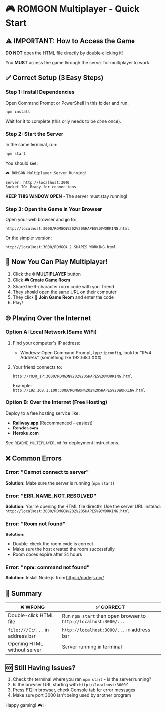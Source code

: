 # 🎮 ROMGON Multiplayer - Quick Start

## ⚠️ IMPORTANT: How to Access the Game

**DO NOT** open the HTML file directly by double-clicking it!

You **MUST** access the game through the server for multiplayer to work.

## ✅ Correct Setup (3 Easy Steps)

### Step 1: Install Dependencies

Open Command Prompt or PowerShell in this folder and run:

```bash
npm install
```

Wait for it to complete (this only needs to be done once).

### Step 2: Start the Server

In the same terminal, run:

```bash
npm start
```

You should see:
```
🎮 ROMGON Multiplayer Server Running!

Server: http://localhost:3000
Socket.IO: Ready for connections
```

**KEEP THIS WINDOW OPEN** - The server must stay running!

### Step 3: Open the Game in Your Browser

Open your web browser and go to:

```
http://localhost:3000/ROMGON%202%20SHAPES%20WORKING.html
```

Or the simpler version:

```
http://localhost:3000/ROMGON 2 SHAPES WORKING.html
```

## 🎯 Now You Can Play Multiplayer!

1. Click the **🌐 MULTIPLAYER** button
2. Click **🎮 Create Game Room** 
3. Share the 6-character room code with your friend
4. They should open the same URL on their computer
5. They click **🔗 Join Game Room** and enter the code
6. Play!

## 🌐 Playing Over the Internet

### Option A: Local Network (Same WiFi)

1. Find your computer's IP address:
   - Windows: Open Command Prompt, type `ipconfig`, look for "IPv4 Address" (something like 192.168.1.XXX)
   
2. Your friend connects to:
   ```
   http://YOUR_IP:3000/ROMGON%202%20SHAPES%20WORKING.html
   ```
   Example: `http://192.168.1.100:3000/ROMGON%202%20SHAPES%20WORKING.html`

### Option B: Over the Internet (Free Hosting)

Deploy to a free hosting service like:
- **Railway.app** (Recommended - easiest)
- **Render.com** 
- **Heroku.com**

See `README_MULTIPLAYER.md` for deployment instructions.

## ❌ Common Errors

### Error: "Cannot connect to server"

**Solution:** Make sure the server is running (`npm start`)

### Error: "ERR_NAME_NOT_RESOLVED"

**Solution:** You're opening the HTML file directly! Use the server URL instead:
`http://localhost:3000/ROMGON%202%20SHAPES%20WORKING.html`

### Error: "Room not found"

**Solution:** 
- Double-check the room code is correct
- Make sure the host created the room successfully
- Room codes expire after 24 hours

### Error: "npm: command not found"

**Solution:** Install Node.js from https://nodejs.org/

## 📝 Summary

| ❌ WRONG | ✅ CORRECT |
|----------|-----------|
| Double-click HTML file | Run `npm start` then open browser to `http://localhost:3000/...` |
| `file:///C:/...` in address bar | `http://localhost:3000/...` in address bar |
| Opening HTML without server | Server running in terminal |

## 🆘 Still Having Issues?

1. Check the terminal where you ran `npm start` - is the server running?
2. Is the browser URL starting with `http://localhost:3000`?
3. Press F12 in browser, check Console tab for error messages
4. Make sure port 3000 isn't being used by another program

Happy gaming! 🎮✨


